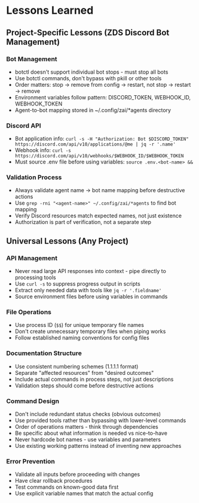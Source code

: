# Lessons Learned

## Project-Specific Lessons (ZDS Discord Bot Management)

### Bot Management
- botctl doesn't support individual bot stops - must stop all bots
- Use botctl commands, don't bypass with pkill or other tools
- Order matters: stop → remove from config → restart, not stop → restart → remove
- Environment variables follow pattern: DISCORD_TOKEN, WEBHOOK_ID, WEBHOOK_TOKEN
- Agent-to-bot mapping stored in ~/.config/zai/*agents directory

### Discord API
- Bot application info: `curl -s -H "Authorization: Bot $DISCORD_TOKEN" https://discord.com/api/v10/applications/@me | jq -r '.name'`
- Webhook info: `curl -s https://discord.com/api/v10/webhooks/$WEBHOOK_ID/$WEBHOOK_TOKEN`
- Must source .env file before using variables: `source .env.<bot-name> &&`

### Validation Process
- Always validate agent name → bot name mapping before destructive actions
- Use `grep -rni "<agent-name>" ~/.config/zai/*agents` to find bot mapping
- Verify Discord resources match expected names, not just existence
- Authorization is part of verification, not a separate step

## Universal Lessons (Any Project)

### API Management
- Never read large API responses into context - pipe directly to processing tools
- Use `curl -s` to suppress progress output in scripts
- Extract only needed data with tools like `jq -r '.fieldname'`
- Source environment files before using variables in commands

### File Operations
- Use process ID (`$$`) for unique temporary file names
- Don't create unnecessary temporary files when piping works
- Follow established naming conventions for config files

### Documentation Structure
- Use consistent numbering schemes (1.1.1.1 format)
- Separate "affected resources" from "desired outcomes"
- Include actual commands in process steps, not just descriptions
- Validation steps should come before destructive actions

### Command Design
- Don't include redundant status checks (obvious outcomes)
- Use provided tools rather than bypassing with lower-level commands
- Order of operations matters - think through dependencies
- Be specific about what information is needed vs nice-to-have
- Never hardcode bot names - use variables and parameters
- Use existing working patterns instead of inventing new approaches

### Error Prevention
- Validate all inputs before proceeding with changes
- Have clear rollback procedures
- Test commands on known-good data first
- Use explicit variable names that match the actual config
